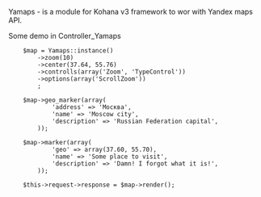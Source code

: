 Yamaps - is a module for Kohana v3 framework to wor with Yandex maps API.

Some demo in Controller_Yamaps

		$map = Yamaps::instance()
			->zoom(10)
			->center(37.64, 55.76)
			->controlls(array('Zoom', 'TypeControl'))
			->options(array('ScrollZoom'))
			;

		$map->geo_marker(array(
				'address' => 'Москва',
				'name' => 'Moscow city',
				'description' => 'Russian Federation capital',
			));

		$map->marker(array(
				'geo' => array(37.60, 55.70),
				'name' => 'Some place to visit',
				'description' => 'Damn! I forgot what it is!',
			));

		$this->request->response = $map->render();